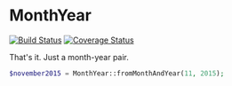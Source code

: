 # MonthYear

[![Build Status](https://travis-ci.org/phospr/month-year.svg)](https://travis-ci.org/phospr/month-year)
[![Coverage Status](https://coveralls.io/repos/github/phospr/month-year/badge.svg?branch=master)](https://coveralls.io/github/phospr/month-year?branch=master)

That's it. Just a month-year pair.

```php
$november2015 = MonthYear::fromMonthAndYear(11, 2015);
```
